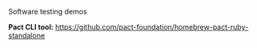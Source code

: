 Software testing demos

**Pact CLI tool:**
https://github.com/pact-foundation/homebrew-pact-ruby-standalone
